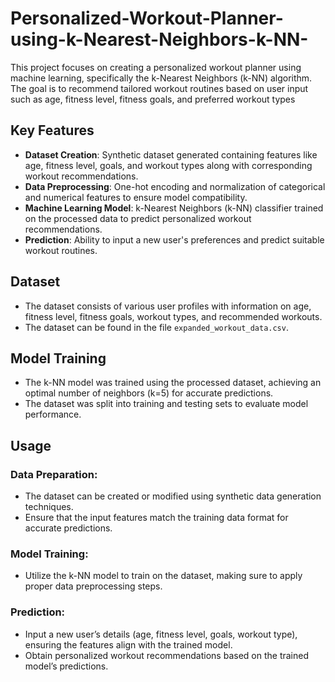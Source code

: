 # Personalized-Workout-Planner-using-k-Nearest-Neighbors-k-NN-
This project focuses on creating a personalized workout planner using machine learning, specifically the k-Nearest Neighbors (k-NN) algorithm. The goal is to recommend tailored workout routines based on user input such as age, fitness level, fitness goals, and preferred workout types

## Key Features

- **Dataset Creation**: Synthetic dataset generated containing features like age, fitness level, goals, and workout types along with corresponding workout recommendations.
- **Data Preprocessing**: One-hot encoding and normalization of categorical and numerical features to ensure model compatibility.
- **Machine Learning Model**: k-Nearest Neighbors (k-NN) classifier trained on the processed data to predict personalized workout recommendations.
- **Prediction**: Ability to input a new user's preferences and predict suitable workout routines.

## Dataset

- The dataset consists of various user profiles with information on age, fitness level, fitness goals, workout types, and recommended workouts.
- The dataset can be found in the file `expanded_workout_data.csv`.

## Model Training

- The k-NN model was trained using the processed dataset, achieving an optimal number of neighbors (k=5) for accurate predictions.
- The dataset was split into training and testing sets to evaluate model performance.

## Usage

### Data Preparation:

- The dataset can be created or modified using synthetic data generation techniques.
- Ensure that the input features match the training data format for accurate predictions.

### Model Training:

- Utilize the k-NN model to train on the dataset, making sure to apply proper data preprocessing steps.

### Prediction:

- Input a new user’s details (age, fitness level, goals, workout type), ensuring the features align with the trained model.
- Obtain personalized workout recommendations based on the trained model’s predictions.
